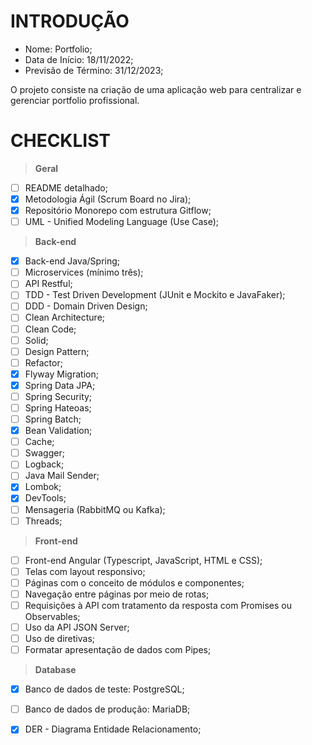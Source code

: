 # INTRODUÇÃO

- Nome: Portfolio;
- Data de Início: 18/11/2022;
- Previsão de Término: 31/12/2023;

O projeto consiste na criação de uma aplicação web para centralizar e gerenciar portfolio profissional. 


# CHECKLIST

> __Geral__

- [ ] README detalhado;
- [x] Metodologia Ágil (Scrum Board no Jira);
- [x] Repositório Monorepo com estrutura Gitflow;
- [ ] UML - Unified Modeling Language (Use Case);

> __Back-end__

- [x] Back-end Java/Spring;
- [ ] Microservices (mínimo três);
- [ ] API Restful;
- [ ] TDD - Test Driven Development (JUnit e Mockito e JavaFaker);
- [ ] DDD - Domain Driven Design;
- [ ] Clean Architecture;
- [ ] Clean Code;
- [ ] Solid;
- [ ] Design Pattern;
- [ ] Refactor;
- [x] Flyway Migration;
- [x] Spring Data JPA;
- [ ] Spring Security;
- [ ] Spring Hateoas;
- [ ] Spring Batch;
- [x] Bean Validation;
- [ ] Cache;
- [ ] Swagger;
- [ ] Logback;
- [ ] Java Mail Sender;
- [x] Lombok; 
- [x] DevTools;
- [ ] Mensageria (RabbitMQ ou Kafka);
- [ ] Threads;

> __Front-end__

- [ ] Front-end Angular (Typescript, JavaScript, HTML e CSS);
- [ ] Telas com layout responsivo;
- [ ] Páginas com o conceito de módulos e componentes;
- [ ] Navegação entre páginas por meio de rotas;
- [ ] Requisições à API com tratamento da resposta com Promises ou Observables;
- [ ] Uso da API JSON Server;
- [ ] Uso de diretivas;
- [ ] Formatar apresentação de dados com Pipes;

> __Database__

- [x] Banco de dados de teste: PostgreSQL;
- [ ] Banco de dados de produção: MariaDB;
- [x] DER - Diagrama Entidade Relacionamento;





